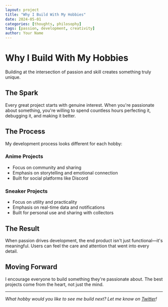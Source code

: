 ```yaml
---
layout: project
title: "Why I Build With My Hobbies"
date: 2024-05-01
categories: [thoughts, philosophy]
tags: [passion, development, creativity]
author: Your Name
---
```


# Why I Build With My Hobbies

Building at the intersection of passion and skill creates something truly unique.

## The Spark

Every great project starts with genuine interest. When you're passionate about something, you're willing to spend countless hours perfecting it, debugging it, and making it better.

## The Process

My development process looks different for each hobby:

### Anime Projects
- Focus on community and sharing
- Emphasis on storytelling and emotional connection
- Built for social platforms like Discord

### Sneaker Projects
- Focus on utility and practicality
- Emphasis on real-time data and notifications
- Built for personal use and sharing with collectors

## The Result

When passion drives development, the end product isn't just functional—it's meaningful. Users can feel the care and attention that went into every detail.

## Moving Forward

I encourage everyone to build something they're passionate about. The best projects come from the heart, not just the mind.

---

*What hobby would you like to see me build next? Let me know on [Twitter](https://twitter.com/yourusername)!*